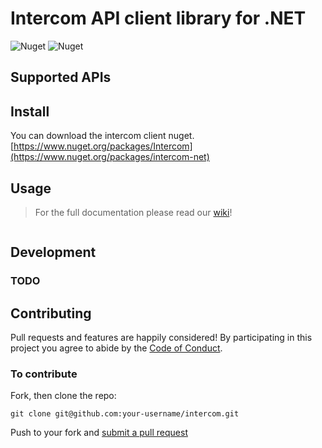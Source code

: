 ﻿# Intercom API client library for .NET
![Nuget](https://img.shields.io/nuget/v/intercom-net)
![Nuget](https://img.shields.io/nuget/dt/intercom-net)

## Supported APIs

## Install
You can download the intercom client nuget.
[https://www.nuget.org/packages/Intercom](https://www.nuget.org/packages/intercom-net)

## Usage
> For the full documentation please read our [wiki](https://github.com/gonace/intercom/wiki)!

```c#
```

## Development
### TODO

## Contributing
Pull requests and features are happily considered! By participating in this project you agree to abide by the [Code of Conduct](http://contributor-covenant.org/version/2/0).

### To contribute

Fork, then clone the repo:
```
git clone git@github.com:your-username/intercom.git
```
Push to your fork and [submit a pull request](https://github.com/gonace/intercom/compare/)
